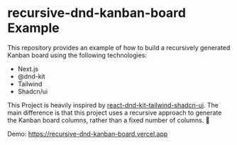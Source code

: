 # recursive-dnd-kanban-board Example

This repository provides an example of how to build a recursively generated Kanban board using the following technologies:

- Next.js
- @dnd-kit
- Tailwind
- Shadcn/ui

This Project is heavily inspired by [react-dnd-kit-tailwind-shadcn-ui](https://github.com/georgegriff/react-dnd-kit-tailwind-shadcn-ui). The main difference is that this project uses a recursive approach to generate the Kanban board columns, rather than a fixed number of columns. 🚀

Demo: https://recursive-dnd-kanban-board.vercel.app
